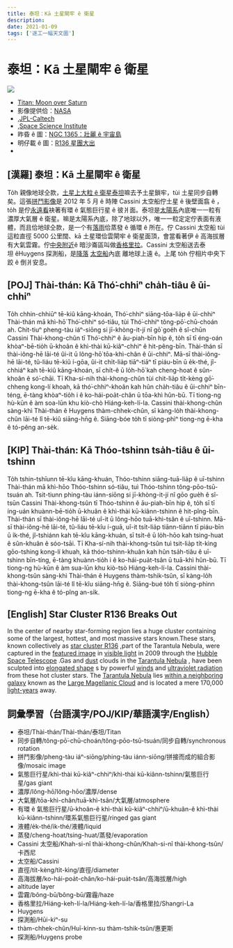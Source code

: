 ```yaml
---
title: 泰坦：Kā 土星閘牢 ê 衛星
description:
date: 2021-01-09
tags: ['逐工一幅天文圖']
---
```


# 泰坦：Kā 土星閘牢 ê 衛星

![](https://1.bp.blogspot.com/-aMIqepgnLME/X_mfVukB_PI/AAAAAAAAACQ/VuE8ye9VudYLUko1GO5acOHtBI6inu90QCLcBGAsYHQ/s1024/PIA19642Titan1024.jpeg)
- [Titan: Moon over Saturn](https://apod.nasa.gov/apod/ap210109.html)
- 影像提供佮：[NASA](https://www.nasa.gov/)
- ,[JPL-Caltech](http://www.jpl.nasa.gov/)
- ,[Space Science Institute](http://www.spacescience.org/index.php)
- 昨昏 ê 圖：[NGC 1365：壯麗 ê 宇宙島](https://apod-taigi.blogspot.com/2021/01/20210108.html)
- 明仔載 ê 圖：[R136 星團大出](https://apod-taigi.blogspot.com/2021/01/20210110.html)
-


## [漢羅] 泰坦：Kā 土星閘牢 ê 衛星

To̍h 親像地球仝款，[土星上大粒 ê 衛星泰坦](https://solarsystem.nasa.gov/moons/saturn-moons/titan/in-depth/)嘛去予土星鎖牢，tùi 土星同步自轉矣。這張[拼鬥影像](https://photojournal.jpl.nasa.gov/catalog/PIA19642)是 2012 年 5 月 ê 時陣 Cassini 太空船佇土星 ê 後壁面翕 ê ，to̍h 是佇[永遠看](https://apod.nasa.gov/apod/ap161230.html)袂著有環 ê 氣態巨行星 ê 彼爿面。泰坦是[太陽系](https://apod.nasa.gov/apod/ap141124.html)內底唯一一粒有濃厚大氣層 ê 衛星。嘛是太陽系內底，除了地球以外，唯一一粒定定佇表面有液體，而且佮地球仝款，是一个有[落雨](https://apod.nasa.gov/apod/ap110401.html)佮蒸發 ê 循環 ê 所在。佇 Cassini 太空船 tùi 這粒直徑 5000 公里闊、kā 土星環佮雲閘牢 ê 衛星面頂，會當看著伊 ê 高海拔層有大氣雲霧。佇[中央附近](https://photojournal.jpl.nasa.gov/catalog/PIA20713)ê 暗沙崙區叫做[香格里拉](https://solarsystem.nasa.gov/resources/17499/dunes-of-shangri-la-on-titan/)。Cassini 太空船送去泰坦 êHuygens 探測船，是[降落](https://apod.nasa.gov/apod/ap150116.html) [太空船](https://apod.nasa.gov/apod/ap150116.html)內底 離地球上遠 ê。上尾 to̍h 佇相片中央下跤 ê 倒爿安息。

## [POJ] Thài-thán: Kā Thó͘-chhiⁿ cha̍h-tiâu ê ūi-chhiⁿ

To̍h chhin-chhiūⁿ tē-kiû kāng-khoán, Thó͘-chhiⁿ siāng-tōa-lia̍p ê ūi-chhiⁿ Thài-thán mā khì-hō͘ Thó͘-chhiⁿ só-tiâu, tùi Thó͘-chhiⁿ tông-pō͘-chū-choán ah. Chit-tiuⁿ pheng-tàu iáⁿ-siōng si jī-khòng-it-jí nî gō͘ goe̍h ê sî-chūn Cassini Thài-khong-chûn tī Thó͘-chhiⁿ ê āu-piah-bīn hip ê, to̍h sī tī éng-oán khòaⁿ-bē-tio̍h ū-khoân ê khì-thài kū-kiâⁿ-chhiⁿ ê hit-pêng-bīn. Thài-thán sī thài-iông-hē lāi-té ûi-it ū lông-hō͘ tōa-khì-chân ê ūi-chhiⁿ. Mā-sī thài-iông-hē lāi-té, tû-liáu tē-kiû í-gōa, ûi-it chi̍t-lia̍p tiāⁿ-tiāⁿ tī piáu-bīn ū e̍k-thé, jî-chhiáⁿ kah tē-kiû kāng-khoán, sī chi̍t-ê ū lo̍h-hō͘ kah cheng-hoat ê sûn-khoân ê só͘-chāi. Tī Kha-sí-nih thài-khong-chûn tùi chit-lia̍p ti̍t-kèng gō͘-chheng kong-lí khoah, kā thó͘-chhiⁿ-khoân kah hûn cha̍h-tiâu ê ūi-chhiⁿ bīn-téng, ē-tàng khòaⁿ-tio̍h i ê ko-hái-poa̍t-chân ū tōa-khì hûn-bū. Tī tiong-ng hù-kūn ê àm soa-lūn khu kiò-chò Hiáng-keh-lí-la. Cassini thài-khong-chûn sàng-khì Thài-thán ê Huygens thàm-chhek-chûn, sī kàng-lo̍h thài-khong-chûn lāi-té lî tē-kiû siāng-hn̄g ê. Siāng-bóe to̍h tī siòng-phìⁿ tiong-ng ē-kha ê tó-pêng an-se̍k.

## [KIP] Thài-thán: Kā Thóo-tshinn tsa̍h-tiâu ê ūi-tshinn

To̍h tshin-tshīunn tē-kîu kāng-khuán, Thóo-tshinn siāng-tuā-lia̍p ê uī-tshinn Thài-thán mā khì-hōo Thóo-tshinn só-tiâu, tuì Thóo-tshinn tông-pōo-tsū-tsuán ah. Tsit-tiunn phing-tàu iánn-siōng si jī-khòng-it-jí nî gōo gue̍h ê sî-tsūn Cassini Thài-khong-tsûn tī Thóo-tshinn ê āu-piah-bīn hip ê, to̍h sī tī íng-uán khuànn-bē-tio̍h ū-khuân ê khì-thài kū-kiânn-tshinn ê hit-pîng-bīn. Thài-thán sī thài-iông-hē lāi-té uî-it ū lông-hōo tuā-khì-tsân ê uī-tshinn. Mā-sī thài-iông-hē lāi-té, tû-liáu tē-kîu í-guā, uî-it tsi̍t-lia̍p tiānn-tiānn tī piáu-bīn ū i̍k-thé, jî-tshiánn kah tē-kîu kāng-khuán, sī tsi̍t-ê ū lo̍h-hōo kah tsing-huat ê sûn-khuân ê sóo-tsāi. Tī Kha-sí-nih thài-khong-tsûn tuì tsit-lia̍p ti̍t-kìng gōo-tshing kong-lí khuah, kā thóo-tshinn-khuân kah hûn tsa̍h-tiâu ê uī-tshinn bīn-tíng, ē-tàng khuànn-tio̍h i ê ko-hái-pua̍t-tsân ū tuā-khì hûn-bū. Tī tiong-ng hù-kūn ê àm sua-lūn khu kiò-tsò Hiáng-keh-lí-la. Cassini thài-khong-tsûn sàng-khì Thài-thán ê Huygens thàm-tshik-tsûn, sī kàng-lo̍h thài-khong-tsûn lāi-té lî tē-kîu siāng-hn̄g ê. Siāng-bué to̍h tī siòng-phìnn tiong-ng ē-kha ê tó-pîng an-si̍k.

## [English] Star Cluster R136 Breaks Out 

In the center of nearby star-forming region lies a huge cluster containing some of the largest, hottest, and most massive stars known.These stars, known collectively as [star cluster R136](https://en.wikipedia.org/wiki/R136) ,part of the Tarantula Nebula, were captured in the [featured image](https://hubblesite.org/newscenter/archive/releases/2009/32/image/a/) in [visible light](https://science.nasa.gov/ems/09_visiblelight) in 2009 through the [Hubble Space Telescope](https://apod.nasa.gov/apod/ap010806.html) .Gas and [dust](https://apod.nasa.gov/apod/ap030706.html) clouds in the [Tarantula Nebula](https://en.wikipedia.org/wiki/Tarantula) , have been sculpted into [elongated shape](https://i.kym-cdn.com/photos/images/newsfeed/000/002/110/longcat.jpg?1241726484) s by powerful [winds](https://solarsystem.nasa.gov/resources/2288/the-solar-wind-across-our-solar-system/) and [ultraviolet radiation](https://science.nasa.gov/ems/10_ultravioletwaves) from these hot cluster stars. The [Tarantula Nebula](https://apod.nasa.gov/apod/ap090331.html) lies [within a neighboring galaxy](https://www.youtube.com/watch?v=Xsq1oaehLG4) known as the [Large Magellanic Cloud](https://apod.nasa.gov/apod/ap150827.html) and is located a mere 170,000 [light-years](http://starchild.gsfc.nasa.gov/docs/StarChild/questions/question19.html) away.

## 詞彙學習（台語漢字/POJ/KIP/華語漢字/English）

- 泰坦/Thài-thán/Thài-thán/泰坦/Titan
- 同步自轉/tông-pō͘-chū-choán/tông-pōo-tsū-tsuán/同步自轉/synchronous rotation
- 拼鬥影像/pheng-tàu iáⁿ-siōng/phing-tàu iánn-siōng/拼接而成的組合影像/mosaic image
- 氣態巨行星/khì-thài kū-kiâⁿ-chhiⁿ/khì-thài kū-kiânn-tshinn/氣態巨行星/gas giant
- 濃厚/lông-hō͘/lông-hōo/濃厚/dense
- 大氣層/tōa-khì-chân/tuā-khì-tsân/大氣層/atmosphere
- 有環 ê 氣態巨行星/ū-khoân-ê khì-thài kū-kiâⁿ-chhiⁿ/ū-khuân-ê khì-thài kū-kiânn-tshinn/環系氣態巨行星/ringed gas giant
- 液體/e̍k-thé/i̍k-thé/液體/liquid
- 蒸發/cheng-hoat/tsing-huat/蒸發/evaporation
- Cassini 太空船/Khah-si-nî thài-khong-chûn/Khah-si-nî thài-khong-tsûn/卡西尼
- 太空船/Cassini
- 直徑/ti̍t-kèng/ti̍t-kìng/直徑/diameter
- 高海拔層/ko-hái-poa̍t-chân/ko-hái-pua̍t-tsân/高海拔層/high
- altitude layer
- 雲霧/bông-bū/bông-bū/霧霾/haze
- 香格里拉/Hiáng-keh-lí-la/Hiáng-keh-lí-la/香格里拉/Shangri-La
- Huygens
- 探測船/Hūi-kiⁿ-su
- thàm-chhek-chûn/Huī-kinn-su thàm-tshik-tsûn/惠更斯
- 探測船/Huygens probe
